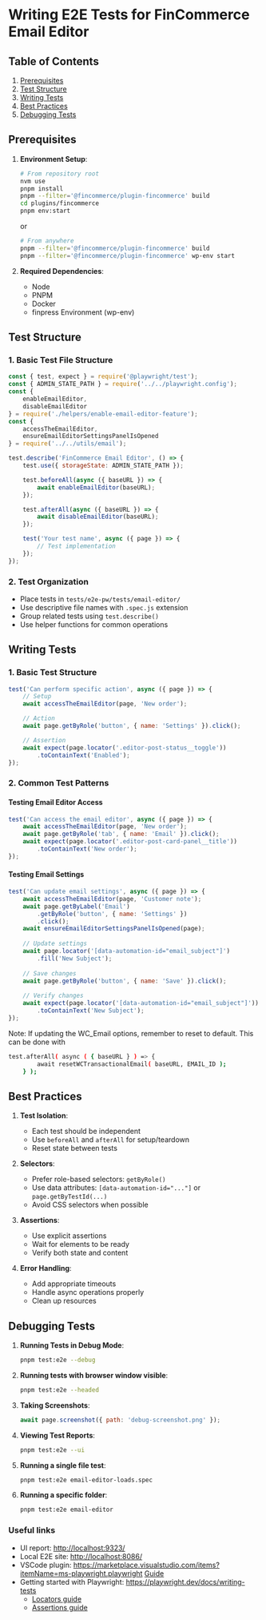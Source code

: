 # Writing E2E Tests for FinCommerce Email Editor

## Table of Contents

1. [Prerequisites](#prerequisites)
2. [Test Structure](#test-structure)
3. [Writing Tests](#writing-tests)
4. [Best Practices](#best-practices)
5. [Debugging Tests](#debugging-tests)

## Prerequisites

1. **Environment Setup**:

   ```bash
   # From repository root
   nvm use
   pnpm install
   pnpm --filter='@fincommerce/plugin-fincommerce' build
   cd plugins/fincommerce
   pnpm env:start 
   ```

   or 

   ```bash
   # From anywhere
   pnpm --filter='@fincommerce/plugin-fincommerce' build
   pnpm --filter='@fincommerce/plugin-fincommerce' wp-env start
   ```

2. **Required Dependencies**:
   - Node
   - PNPM
   - Docker
   - finpress Environment (wp-env)

## Test Structure

### 1. Basic Test File Structure

```javascript
const { test, expect } = require('@playwright/test');
const { ADMIN_STATE_PATH } = require('../../playwright.config');
const { 
    enableEmailEditor,
    disableEmailEditor 
} = require('./helpers/enable-email-editor-feature');
const { 
    accessTheEmailEditor,
    ensureEmailEditorSettingsPanelIsOpened 
} = require('../../utils/email');

test.describe('FinCommerce Email Editor', () => {
    test.use({ storageState: ADMIN_STATE_PATH });

    test.beforeAll(async ({ baseURL }) => {
        await enableEmailEditor(baseURL);
    });

    test.afterAll(async ({ baseURL }) => {
        await disableEmailEditor(baseURL);
    });

    test('Your test name', async ({ page }) => {
        // Test implementation
    });
});
```

### 2. Test Organization

- Place tests in `tests/e2e-pw/tests/email-editor/`
- Use descriptive file names with `.spec.js` extension
- Group related tests using `test.describe()`
- Use helper functions for common operations

## Writing Tests

### 1. Basic Test Structure

```javascript
test('Can perform specific action', async ({ page }) => {
    // Setup
    await accessTheEmailEditor(page, 'New order');

    // Action
    await page.getByRole('button', { name: 'Settings' }).click();

    // Assertion
    await expect(page.locator('.editor-post-status__toggle'))
        .toContainText('Enabled');
});
```

### 2. Common Test Patterns

#### Testing Email Editor Access

```javascript
test('Can access the email editor', async ({ page }) => {
    await accessTheEmailEditor(page, 'New order');
    await page.getByRole('tab', { name: 'Email' }).click();
    await expect(page.locator('.editor-post-card-panel__title'))
        .toContainText('New order');
});
```

#### Testing Email Settings

```javascript
test('Can update email settings', async ({ page }) => {
    await accessTheEmailEditor(page, 'Customer note');
    await page.getByLabel('Email')
        .getByRole('button', { name: 'Settings' })
        .click();
    await ensureEmailEditorSettingsPanelIsOpened(page);
    
    // Update settings
    await page.locator('[data-automation-id="email_subject"]')
        .fill('New Subject');
    
    // Save changes
    await page.getByRole('button', { name: 'Save' }).click();
    
    // Verify changes
    await expect(page.locator('[data-automation-id="email_subject"]'))
        .toContainText('New Subject');
});
```

Note: If updating the WC_Email options, remember to reset to default. This can be done with

```bash
test.afterAll( async ( { baseURL } ) => {
		await resetWCTransactionalEmail( baseURL, EMAIL_ID );
	} );
```

## Best Practices

1. **Test Isolation**:
   - Each test should be independent
   - Use `beforeAll` and `afterAll` for setup/teardown
   - Reset state between tests

2. **Selectors**:
   - Prefer role-based selectors: `getByRole()`
   - Use data attributes: `[data-automation-id="..."]` or `page.getByTestId(...)`
   - Avoid CSS selectors when possible

3. **Assertions**:
   - Use explicit assertions
   - Wait for elements to be ready
   - Verify both state and content

4. **Error Handling**:
   - Add appropriate timeouts
   - Handle async operations properly
   - Clean up resources


## Debugging Tests

1. **Running Tests in Debug Mode**:

   ```bash
   pnpm test:e2e --debug
   ```

2. **Running tests with browser window visible**:

   ```bash
   pnpm test:e2e --headed
   ```

3. **Taking Screenshots**:

   ```javascript
   await page.screenshot({ path: 'debug-screenshot.png' });
   ```

4. **Viewing Test Reports**:

   ```bash
   pnpm test:e2e --ui
   ```

5. **Running a single file test**:

   ```bash
   pnpm test:e2e email-editor-loads.spec
   ```

6. **Running a specific folder**:

   ```bash
   pnpm test:e2e email-editor
   ```

### Useful links

- UI report:  <http://localhost:9323/>
- Local E2E site: <http://localhost:8086/>
- VSCode plugin: <https://marketplace.visualstudio.com/items?itemName=ms-playwright.playwright> [Guide](https://playwright.dev/docs/getting-started-vscode)
- Getting started with Playwright: <https://playwright.dev/docs/writing-tests> 
    - [Locators guide](https://playwright.dev/docs/locators)
    - [Assertions guide](https://playwright.dev/docs/api/class-locatorassertions#locator-assertions-to-contain-class)

